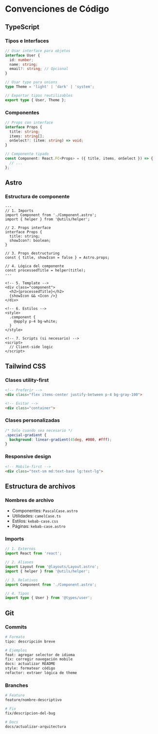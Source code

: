 # Convenciones de Código

## TypeScript

### Tipos e Interfaces

```typescript
// Usar interface para objetos
interface User {
  id: number;
  name: string;
  email?: string; // Opcional
}

// Usar type para unions
type Theme = 'light' | 'dark' | 'system';

// Exportar tipos reutilizables
export type { User, Theme };
```

### Componentes

```typescript
// Props con interface
interface Props {
  title: string;
  items: string[];
  onSelect?: (item: string) => void;
}

// Componente tipado
const Component: React.FC<Props> = ({ title, items, onSelect }) => {
  // ...
};
```

## Astro

### Estructura de componente

```astro
---
// 1. Imports
import Component from './Component.astro';
import { helper } from '@utils/helper';

// 2. Props interface
interface Props {
  title: string;
  showIcon?: boolean;
}

// 3. Props destructuring
const { title, showIcon = false } = Astro.props;

// 4. Lógica del componente
const processedTitle = helper(title);
---

<!-- 5. Template -->
<div class="component">
  <h2>{processedTitle}</h2>
  {showIcon && <Icon />}
</div>

<!-- 6. Estilos -->
<style>
  .component {
    @apply p-4 bg-white;
  }
</style>

<!-- 7. Scripts (si necesario) -->
<script>
  // Client-side logic
</script>
```

## Tailwind CSS

### Clases utility-first

```html
<!-- Preferir -->
<div class="flex items-center justify-between p-4 bg-gray-100">

<!-- Evitar -->
<div class="container">
```

### Clases personalizadas

```css
/* Solo cuando sea necesario */
.special-gradient {
  background: linear-gradient(45deg, #000, #fff);
}
```

### Responsive design

```html
<!-- Mobile-first -->
<div class="text-sm md:text-base lg:text-lg">
```

## Estructura de archivos

### Nombres de archivo

- Componentes: `PascalCase.astro`
- Utilidades: `camelCase.ts`
- Estilos: `kebab-case.css`
- Páginas: `kebab-case.astro`

### Imports

```typescript
// 1. Externos
import React from 'react';

// 2. Aliases
import Layout from '@layouts/Layout.astro';
import { helper } from '@utils/helper';

// 3. Relativos
import Component from './Component.astro';

// 4. Tipos
import type { User } from '@types/user';
```

## Git

### Commits

```bash
# Formato
tipo: descripción breve

# Ejemplos
feat: agregar selector de idioma
fix: corregir navegación mobile
docs: actualizar README
style: formatear código
refactor: extraer lógica de theme
```

### Branches

```bash
# Feature
feature/nombre-descriptivo

# Fix
fix/descripcion-del-bug

# Docs
docs/actualizar-arquitectura
```
